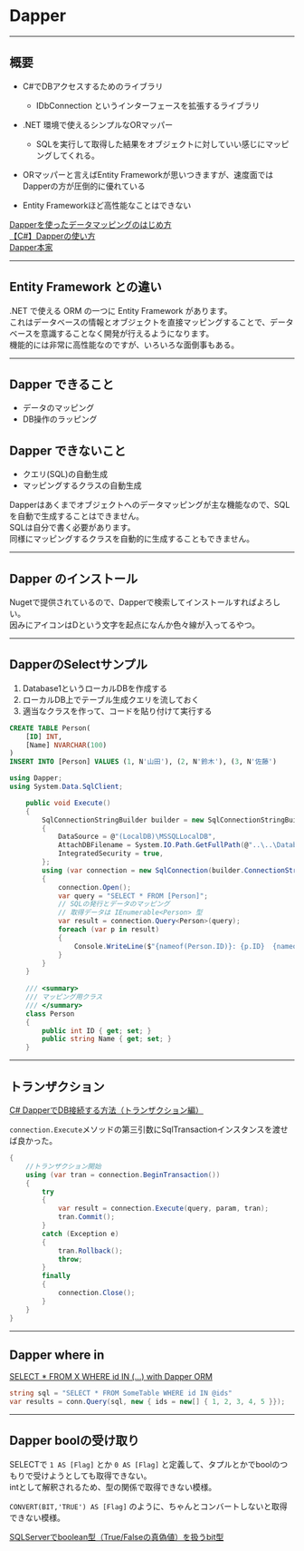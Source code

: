 # Dapper

---

## 概要

- C#でDBアクセスするためのライブラリ  
  - IDbConnection というインターフェースを拡張するライブラリ  
- .NET 環境で使えるシンプルなORマッパー  
  - SQLを実行して取得した結果をオブジェクトに対していい感じにマッピングしてくれる。  

- ORマッパーと言えばEntity Frameworkが思いつきますが、速度面ではDapperの方が圧倒的に優れている  
- Entity Frameworkほど高性能なことはできない  

[Dapperを使ったデータマッピングのはじめ方](https://webbibouroku.com/Blog/Article/dapper)  
[【C#】Dapperの使い方](https://pg-life.net/csharp/dapper/)  
[Dapper本家](https://dapper-tutorial.net/dapper)  

---

## Entity Framework との違い

.NET で使える ORM の一つに Entity Framework があります。  
これはデータベースの情報とオブジェクトを直接マッピングすることで、データベースを意識することなく開発が行えるようになります。  
機能的には非常に高性能なのですが、いろいろな面倒事もある。  

---

## Dapper できること

- データのマッピング  
- DB操作のラッピング  

## Dapper できないこと

- クエリ(SQL)の自動生成  
- マッピングするクラスの自動生成  

Dapperはあくまでオブジェクトへのデータマッピングが主な機能なので、SQLを自動で生成することはできません。  
SQLは自分で書く必要があります。  
同様にマッピングするクラスを自動的に生成することもできません。  

---

## Dapper のインストール

Nugetで提供されているので、Dapperで検索してインストールすればよろしい。  
因みにアイコンはDという文字を起点になんか色々線が入ってるやつ。  

---

## DapperのSelectサンプル

1. Database1というローカルDBを作成する  
2. ローカルDB上でテーブル生成クエリを流しておく  
3. 適当なクラスを作って、コードを貼り付けて実行する  

``` sql
CREATE TABLE Person(
    [ID] INT,
    [Name] NVARCHAR(100)
)
INSERT INTO [Person] VALUES (1, N'山田'), (2, N'鈴木'), (3, N'佐藤')
```

``` C#
using Dapper;
using System.Data.SqlClient;

    public void Execute()
    {
        SqlConnectionStringBuilder builder = new SqlConnectionStringBuilder
        {
            DataSource = @"(LocalDB)\MSSQLLocalDB",
            AttachDBFilename = System.IO.Path.GetFullPath(@"..\..\Database1.mdf"),
            IntegratedSecurity = true,
        };
        using (var connection = new SqlConnection(builder.ConnectionString))
        {
            connection.Open();
            var query = "SELECT * FROM [Person]";
            // SQLの発行とデータのマッピング
            // 取得データは IEnumerable<Person> 型
            var result = connection.Query<Person>(query);
            foreach (var p in result)
            {
                Console.WriteLine($"{nameof(Person.ID)}: {p.ID}  {nameof(Person.Name)}: {p.Name}");
            }
        }
    }
    
    /// <summary>
    /// マッピング用クラス
    /// </summary>
    class Person
    {
        public int ID { get; set; }
        public string Name { get; set; }
    }
```

---

## トランザクション

[C# DapperでDB接続する方法（トランザクション編）](https://learning-collection.com/c-dapper%E3%81%A7db%E6%8E%A5%E7%B6%9A%E3%81%99%E3%82%8B%E6%96%B9%E6%B3%95%EF%BC%88%E3%83%88%E3%83%A9%E3%83%B3%E3%82%B6%E3%82%AF%E3%82%B7%E3%83%A7%E3%83%B3%E7%B7%A8%EF%BC%89/)  

`connection.Execute`メソッドの第三引数にSqlTransactionインスタンスを渡せば良かった。  

``` C#
{
    //トランザクション開始
    using (var tran = connection.BeginTransaction())
    {
        try
        {
            var result = connection.Execute(query, param, tran);
            tran.Commit();
        }
        catch (Exception e)
        {
            tran.Rollback();
            throw;
        }
        finally
        {
            connection.Close();
        }
    }
}
```

---

## Dapper where in

[SELECT * FROM X WHERE id IN (...) with Dapper ORM](https://stackoverflow.com/questions/8388093/select-from-x-where-id-in-with-dapper-orm)  

``` C#
string sql = "SELECT * FROM SomeTable WHERE id IN @ids"
var results = conn.Query(sql, new { ids = new[] { 1, 2, 3, 4, 5 }});
```

---

## Dapper boolの受け取り

SELECTで `1 AS [Flag]` とか `0 AS [Flag]` と定義して、タプルとかでboolのつもりで受けようとしても取得できない。  
intとして解釈されるため、型の関係で取得できない模様。  

`CONVERT(BIT,'TRUE') AS [Flag]` のように、ちゃんとコンバートしないと取得できない模様。  

[SQLServerでboolean型（True/Falseの真偽値）を扱うbit型](https://johobase.com/sqlserver-boolean-bit/)  
